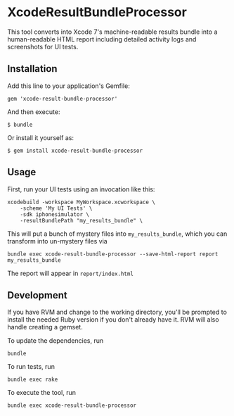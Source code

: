 # XcodeResultBundleProcessor

This tool converts into Xcode 7's machine-readable results bundle into a human-readable HTML report including
detailed activity logs and screenshots for UI tests.

## Installation

Add this line to your application's Gemfile:

    gem 'xcode-result-bundle-processor'

And then execute:

    $ bundle

Or install it yourself as:

    $ gem install xcode-result-bundle-processor

## Usage

First, run your UI tests using an invocation like this:

    xcodebuild -workspace MyWorkspace.xcworkspace \
        -scheme 'My UI Tests' \
        -sdk iphonesimulator \
        -resultBundlePath "my_results_bundle" \
        
This will put a bunch of mystery files into `my_results_bundle`, which you can transform into un-mystery files
via

    bundle exec xcode-result-bundle-processor --save-html-report report my_results_bundle 
    
The report will appear in `report/index.html`

## Development

If you have RVM and change to the working directory, you'll be prompted to install the needed Ruby version if you
don't already have it. RVM will also handle creating a gemset.

To update the dependencies, run

    bundle
    
To run tests, run

    bundle exec rake
    
To execute the tool, run

    bundle exec xcode-result-bundle-processor